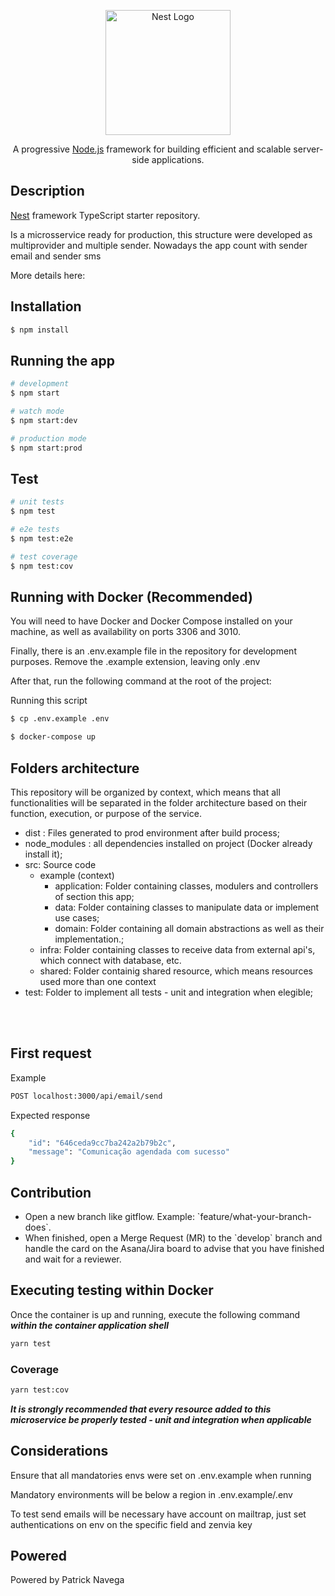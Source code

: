 <p align="center">
  <a href="http://nestjs.com/" target="blank"><img src="https://nestjs.com/img/logo-small.svg" width="200" alt="Nest Logo" /></a>
</p>

[circleci-image]: https://img.shields.io/circleci/build/github/nestjs/nest/master?token=abc123def456
[circleci-url]: https://circleci.com/gh/nestjs/nest

  <p align="center">A progressive <a href="http://nodejs.org" target="_blank">Node.js</a> framework for building efficient and scalable server-side applications.</p>
    <p align="center">

  <!--[![Backers on Open Collective](https://opencollective.com/nest/backers/badge.svg)](https://opencollective.com/nest#backer)
  [![Sponsors on Open Collective](https://opencollective.com/nest/sponsors/badge.svg)](https://opencollective.com/nest#sponsor)-->

## Description

[Nest](https://github.com/nestjs/nest) framework TypeScript starter repository.

<p>Is a microsservice ready for production, this structure were developed as multiprovider and multiple sender. Nowadays the app count with sender email and sender sms</p>

<p>More details here: <a href='https://www.postman.com/restless-astronaut-188899/workspace/public/documentation/27941823-48b76034-8ad7-4bb5-a260-bf2e4deba03a'></a></p>

## Installation

```bash
$ npm install
```

## Running the app

```bash
# development
$ npm start

# watch mode
$ npm start:dev

# production mode
$ npm start:prod
```

## Test

```bash
# unit tests
$ npm test

# e2e tests
$ npm test:e2e

# test coverage
$ npm test:cov
```

## Running with Docker (Recommended)

You will need to have Docker and Docker Compose installed on your machine, as well as availability on ports 3306 and 3010.

Finally, there is an .env.example file in the repository for development purposes. Remove the .example extension, leaving only .env

After that, run the following command at the root of the project:

Running this script
```bash
$ cp .env.example .env
```

```bash
$ docker-compose up
```

## Folders architecture

This repository will be organized by context, which means that all functionalities will be separated in the folder architecture based on their function, execution, or purpose of the service. 

- dist : Files generated to prod environment after build process;
- node_modules : all dependencies installed on project (Docker already install it);
- src: Source code
  - example (context)
    - application: Folder containing classes, modulers and controllers of section this app;
    - data: Folder containing classes to manipulate data or implement use cases;
    - domain: Folder containing all domain abstractions as well as their implementation.;
  - infra: Folder containing classes to receive data from external api's, which connect with database, etc.
  - shared: Folder containig shared resource, which means resources used more than one context
- test: Folder to implement all tests - unit and integration when elegible;
<br>
<br>

## First request
Example

```bash
POST localhost:3000/api/email/send
```

Expected response
```bash
{
    "id": "646ceda9cc7ba242a2b79b2c",
    "message": "Comunicação agendada com sucesso"
}
```

## Contribution

- Open a new branch like gitflow. Example: \`feature/what-your-branch-does\`.
- When finished, open a Merge Request (MR) to the \`develop\` branch and handle the card on the Asana/Jira board to advise that you have finished and wait for a reviewer.

## Executing testing within Docker

Once the container is up and running, execute the following command ***within the container application shell***
```bash
yarn test
```

### Coverage
```bash
yarn test:cov
```

***It is strongly recommended that every resource added to this microservice be properly tested - unit and integration when applicable***

## Considerations

Ensure that all mandatories envs were set on .env.example when running

Mandatory environments will be below a region in .env.example/.env

To test send emails will be necessary have account on mailtrap, just set authentications on env on the specific field and zenvia key

## Powered

Powered by Patrick Navega



